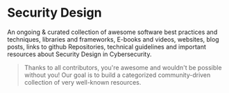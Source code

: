 # Security Design

An ongoing & curated collection of awesome software best practices and techniques, libraries and frameworks, E-books and videos, websites, blog posts, links to github Repositories, technical guidelines and important resources about Security Design in Cybersecurity.
> Thanks to all contributors, you're awesome and wouldn't be possible without you! Our goal is to build a categorized community-driven collection of very well-known resources.
